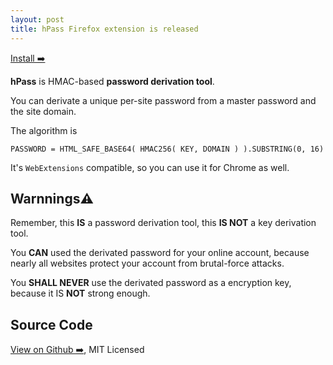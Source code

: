 ```yaml
---
layout: post
title: hPass Firefox extension is released
---
```


[Install ➡️](https://addons.mozilla.org/zh-CN/firefox/addon/hpass/)

**hPass** is HMAC-based **password derivation tool**.

You can derivate a unique per-site password from a master password and the site domain.

The algorithm is 

```
PASSWORD = HTML_SAFE_BASE64( HMAC256( KEY, DOMAIN ) ).SUBSTRING(0, 16)
```

It's `WebExtensions` compatible, so you can use it for Chrome as well.

## Warnnings⚠️

Remember, this **IS** a password derivation tool, this **IS NOT** a key derivation tool.

You **CAN** used the derivated password for your online account, because nearly all websites protect your account from brutal-force attacks.

You **SHALL NEVER** use the derivated password as a encryption key, because it IS **NOT** strong enough.

## Source Code

[View on Github ➡️](https://github.com/yuki93/hpass), MIT Licensed
